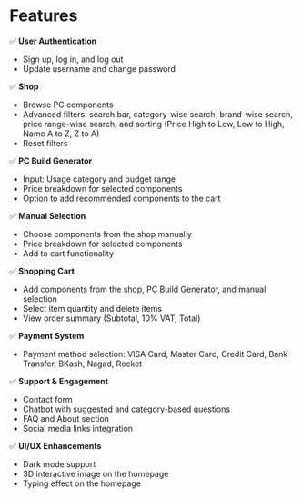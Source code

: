# Features
✅ **User Authentication**
  - Sign up, log in, and log out
  - Update username and change password

✅ **Shop**
  - Browse PC components
  - Advanced filters: search bar, category-wise search, brand-wise search, price range-wise search, and sorting (Price High to Low, Low to High, Name A to Z, Z to A)
  - Reset filters

✅ **PC Build Generator**
  - Input: Usage category and budget range
  - Price breakdown for selected components
  - Option to add recommended components to the cart

✅ **Manual Selection**
  - Choose components from the shop manually
  - Price breakdown for selected components
  - Add to cart functionality

✅ **Shopping Cart**
  - Add components from the shop, PC Build Generator, and manual selection
  - Select item quantity and delete items
  - View order summary (Subtotal, 10% VAT, Total)

✅ **Payment System**
  - Payment method selection: VISA Card, Master Card, Credit Card, Bank Transfer, BKash, Nagad, Rocket

✅ **Support & Engagement**
  - Contact form
  - Chatbot with suggested and category-based questions
  - FAQ and About section
  - Social media links integration

✅ **UI/UX Enhancements**
  - Dark mode support
  - 3D interactive image on the homepage
  - Typing effect on the homepage

